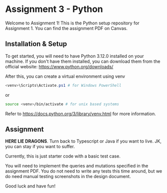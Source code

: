 # Assignment 3 - Python

Welcome to Assignment 1! This is the Python setup repository for Assignment 1. You can find the assignment PDF on Canvas.

## Installation & Setup

To get started, you will need to have Python 3.12.0 installed on your machine. If you don't have them installed, you can download them from the official website: https://www.python.org/downloads/

After this, you can create a virtual environment using venv 

```powershell
<venv>\Scripts\Activate.ps1 # for Windows PowerShell
```
or
```bash
source <venv>/bin/activate # for unix based systems 
```
Refer to https://docs.python.org/3/library/venv.html for more information.

## Assignment

**HERE LIE DRAGONS**. Turn back to Typescript or Java if you want to live. JK, you can stay if you want to suffer.

Currently, this is just starter code with a basic test case.

You will need to implement the queries and mutations specified in the assignment PDF. You do not need to write any tests this time around, but we do need manual testing screenshots in the design document.

Good luck and have fun!
